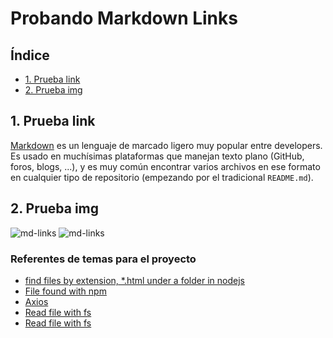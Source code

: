 # Probando Markdown Links

## Índice

* [1. Prueba link](#1-prueba-link)
* [2. Prueba img](#2-prueba-img)

## 1. Prueba link

[Markdown](https://es.wikipedia.org/wiki/Markdow) es un lenguaje de marcado
ligero muy popular entre developers. Es usado en muchísimas plataformas que
manejan texto plano (GitHub, foros, blogs, ...), y es muy común
encontrar varios archivos en ese formato en cualquier tipo de repositorio
(empezando por el tradicional `README.md`).

## 2. Prueba img

![md-links](https://user-images.githubusercontent.com/110297/42118443-b7a5f1f0-7bc8-11e8-96ad-9cc5593715a6.jpg)
![md-links](https://user-images.githubusercontent.com/110297/42118443-b7a5f1f0-7bc8-11e8-96ad-9cc5593715a6.jpg)

### Referentes de temas para el proyecto
- [find files by extension, *.html under a folder in nodejs](https://stackoverflow.com/questions/25460574/find-files-by-extension-html-under-a-folder-in-nodejs)
- [File found with npm](https://github.com/nspragg/filehound)
- [Axios](https://www.npmjs.com/package/axios#axios-api)
- [Read file with fs](https://nodejs.org/api/fs.html#fs_fs_readfile_path_options_callback)
- [Read file with fs](https://nodejs.org/api/fs.html#fs_fs_readfile_path_options_callback)
